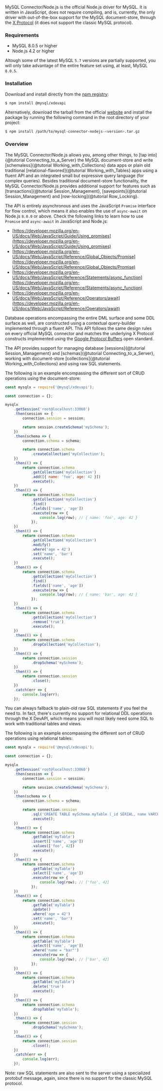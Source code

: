 MySQL Connector/Node.js is the official Node.js driver for MySQL. It is written in JavaScript, does not require compiling, and is, currently, the only driver with out-of-the-box support for the MySQL document-store, through the [X Protocol](https://dev.mysql.com/doc/refman/8.0/en/document-store.html) (it does not support the classic MySQL protocol).

### Requirements

 * MySQL 8.0.5 or higher
 * Node.js 4.2 or higher

Altough some of the latest MySQL `5.7` versions are partially supported, you will only take advantage of the entire feature set using, at least, MySQL `8.0.5`.

### Installation

Download and install directly from the [npm registry](https://www.npmjs.com/package/@mysql/xdevapi):

```sh
$ npm install @mysql/xdevapi
```

Alternatively, download the tarball from the official [website](https://dev.mysql.com/downloads/connector/nodejs/) and install the package by running the following command in the root directory of your project:

```sh
$ npm install /path/to/mysql-connector-nodejs-<version>.tar.gz
```

### Overview

The MySQL Connector/Node.js allows you, among other things, to [tap into]{@tutorial Connecting_to_a_Server} the MySQL document-store and write [schemaless]{@tutorial Working_with_Collections} data apps or plain old traditional [relational-flavored]{@tutorial Working_with_Tables} apps using a fluent API and an integrated small but expressive query language (for complex queries). Besides traditional document-store functionality, the MySQL Connector/Node.js provides additional support for features such as [transactions]{@tutorial Session_Management}, [savepoints]{@tutorial Session_Management} and [row-locking]{@tutorial Row_Locking}.

The API is entirely asynchronous and uses the JavaScript `Promise` interface for flow control, which means it also enables the use of `async-await` on Node.js `8.0.0` or above. Check the following links to learn how to use `Promise` and `async-await` in JavaScript and Node.js:

- [https://developer.mozilla.org/en-US/docs/Web/JavaScript/Guide/Using_promises](https://developer.mozilla.org/en-US/docs/Web/JavaScript/Guide/Using_promises)
- [https://developer.mozilla.org/en-US/docs/Web/JavaScript/Reference/Global_Objects/Promise](https://developer.mozilla.org/en-US/docs/Web/JavaScript/Reference/Global_Objects/Promise)
- [https://developer.mozilla.org/en-US/docs/Web/JavaScript/Reference/Statements/async_function](https://developer.mozilla.org/en-US/docs/Web/JavaScript/Reference/Statements/async_function)
- [https://developer.mozilla.org/en-US/docs/Web/JavaScript/Reference/Operators/await](https://developer.mozilla.org/en-US/docs/Web/JavaScript/Reference/Operators/await)

Database operations encompassing the entire DML surface and some DDL surface as well, are constructed using a contextual query-builder implemented through a fluent API. This API follows the same design rules on every official MySQL connector and matches the underlying X Protocol constructs implemented using the [Google Protocol Buffers](https://developers.google.com/protocol-buffers/) open standard.

The API provides support for managing database [sessions]{@tutorial Session_Management} and [schemas]{@tutorial Connecting_to_a_Server}, working with document-store [collections]{@tutorial Working_with_Collections} and using raw SQL statements.

The following is an example encompassing the different sort of CRUD operations using the document-store:

```js
const mysqlx = require('@mysql/xdevapi');

const connection = {};

mysqlx
    .getSession('root@localhost:33060')
    .then(session => {
        connection.session = session;

        return session.createSchema('mySchema');
    })
    .then(schema => {
        connection.schema = schema;

        return connection.schema
            .createCollection('myCollection');
    })
    .then(() => {
        return connection.schema
            .getCollection('myCollection')
            .add([{ name: 'foo', age: 42 }])
            .execute();
    })
    .then(() => {
        return connection.schema
            .getCollection('myCollection')
            .find()
            .fields(['name', 'age'])
            .execute(row => {
                console.log(row); // { name: 'foo', age: 42 }
            });
    })
    .then(() => {
        return connection.schema
            .getCollection('myCollection')
            .modify()
            .where('age = 42')
            .set('name', 'bar')
            .execute();
    })
    .then(() => {
        return connection.schema
            .getCollection('myCollection')
            .find()
            .fields(['name', 'age'])
            .execute(row => {
                console.log(row); // { name: 'bar', age: 42 }
            });
    })
    .then(() => {
        return connection.schema
            .getCollection('myCollection')
            .remove('true')
            .execute();
    })
    .then(() => {
        return connection.schema
            .dropCollection('myCollection');
    })
    .then(() => {
        return connection.session
            .dropSchema('mySchema');
    })
    .then(() => {
        return connection.session
            .close();
    })
    .catch(err => {
        console.log(err);
    });
```

You can always fallback to plain-old raw SQL statements if you feel the need to. In fact, there's currently no support for relational DDL operations through the X DevAPI, which means you will most likely need some SQL to work with traditional tables and views.

The following is an example encompassing the different sort of CRUD operations using relational tables:

```js
const mysqlx = require('@mysql/xdevapi');

const connection = {};

mysqlx
    .getSession('root@localhost:33060')
    .then(session => {
        connection.session = session;

        return session.createSchema('mySchema');
    })
    .then(schema => {
        connection.schema = schema;

        return connection.session
            .sql('CREATE TABLE mySchema.myTable (_id SERIAL, name VARCHAR(3), age TINYINT)')
            .execute();
    })
    .then(() => {
        return connection.schema
            .getTable('myTable')
            .insert(['name', 'age'])
            .values(['foo', 42])
            .execute();
    })
    .then(() => {
        return connection.schema
            .getTable('myTable')
            .select(['name', 'age'])
            .execute(row => {
                console.log(row); // ['foo', 42]
            });
    })
    .then(() => {
        return connection.schema
            .getTable('myTable')
            .update()
            .where('age = 42')
            .set('name', 'bar')
            .execute();
    })
    .then(() => {
        return connection.schema
            .getTable('myTable')
            .select(['name', 'age'])
            .where('name = "bar"')
            .execute(row => {
                console.log(row); // ['bar', 42]
            });
    })
    .then(() => {
        return connection.schema
            .getTable('myTable')
            .delete('true')
            .execute();
    })
    .then(() => {
        return connection.schema
            .dropTable('myTable');
    })
    .then(() => {
        return connection.session
            .dropSchema('mySchema');
    })
    .then(() => {
        return connection.session
            .close();
    })
    .catch(err => {
        console.log(err);
    });
```

Note: raw SQL statements are also sent to the server using a specialized protobuf message, again, since there is no support for the classic MySQL protocol.
